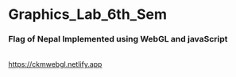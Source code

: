 # Graphics_Lab_6th_Sem

<h3>Flag of Nepal Implemented using WebGL and javaScript</h3>
<br/>
<a href="https://ckmwebgl.netlify.app" target="_blank">https://ckmwebgl.netlify.app</a>
